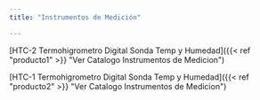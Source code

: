 ```yaml
---
title: "Instrumentos de Medición"

---
```






[HTC-2 Termohigrometro Digital Sonda Temp y Humedad]({{< ref "producto1" >}} "Ver Catalogo Instrumentos de Medicion")




[HTC-1 Termohigrometro Digital Sonda Temp y Humedad]({{< ref "producto2" >}} "Ver Catalogo Instrumentos de Medicion")